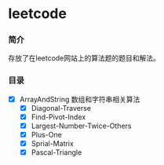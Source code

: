 # leetcode

### 简介
存放了在leetcode网站上的算法题的题目和解法。

### 目录
- [x] ArrayAndString       数组和字符串相关算法
  - [x] Diagonal-Traverse 
  - [x] Find-Pivot-Index 
  - [x] Largest-Number-Twice-Others  
  - [x] Plus-One
  - [x] Sprial-Matrix
  - [x] Pascal-Triangle
